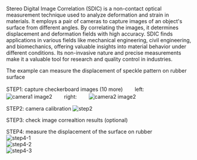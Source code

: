 Stereo Digital Image Correlation (SDIC) is a non-contact optical measurement technique used to analyze deformation and strain in materials. It employs a pair of cameras to capture images of an object's surface from different angles. By correlating the images, it determines displacement and deformation fields with high accuracy. SDIC finds applications in various fields like mechanical engineering, civil engineering, and biomechanics, offering valuable insights into material behavior under different conditions. Its non-invasive nature and precise measurements make it a valuable tool for research and quality control in industries.

The example can measure the displacement of speckle pattern on rubber surface

STEP1: capture checkerboard images (10 more)　　
left:　　
![camera1 image2](https://github.com/Adia0322/Stereo-digital-image-correlation/assets/89566671/f4016d4d-7cb0-4e49-b08b-fdda729ab5be)　　
right:　　
![camera2 image2](https://github.com/Adia0322/Stereo-digital-image-correlation/assets/89566671/9a6a3aaa-752d-4090-aebc-e46d18fc7bf4)　　

STEP2: camera calibration
![step2](https://github.com/Adia0322/Stereo-digital-image-correlation/assets/89566671/b11a0ef2-1789-4eb8-ad4d-472e5f6ff5a9)  

STEP3: check image correaltion results (optional)  

STEP4: measure the displacement of the surface on rubber  
![step4-1](https://github.com/Adia0322/Stereo-digital-image-correlation/assets/89566671/5bf73edd-611e-4d65-83f2-b50b4d3bcbd6)  
![step4-2](https://github.com/Adia0322/Stereo-digital-image-correlation/assets/89566671/79dbfe13-354a-4ebf-9ee8-391d3700a399)  
![step4-3](https://github.com/Adia0322/Stereo-digital-image-correlation/assets/89566671/7c690aad-d3cc-4230-9e4e-c3bfbc2ed50d)  



